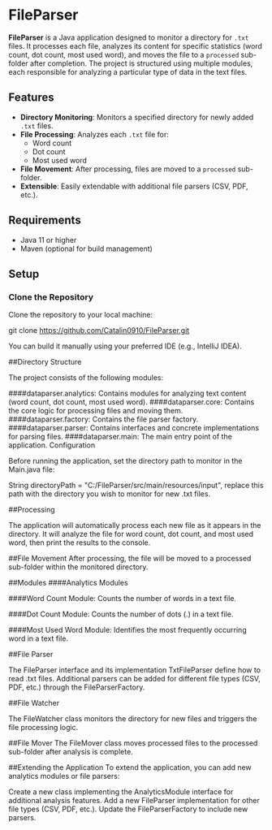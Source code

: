 # FileParser

**FileParser** is a Java application designed to monitor a directory for `.txt` files. It processes each file, analyzes its content for specific statistics (word count, dot count, most used word), and moves the file to a `processed` sub-folder after completion. The project is structured using multiple modules, each responsible for analyzing a particular type of data in the text files.

## Features

- **Directory Monitoring**: Monitors a specified directory for newly added `.txt` files.
- **File Processing**: Analyzes each `.txt` file for:
    - Word count
    - Dot count
    - Most used word
- **File Movement**: After processing, files are moved to a `processed` sub-folder.
- **Extensible**: Easily extendable with additional file parsers (CSV, PDF, etc.).

## Requirements

- Java 11 or higher
- Maven (optional for build management)

## Setup

### Clone the Repository

Clone the repository to your local machine:

git clone https://github.com/Catalin0910/FileParser.git

You can build it manually using your preferred IDE (e.g., IntelliJ IDEA).

##Directory Structure

The project consists of the following modules:

####dataparser.analytics: Contains modules for analyzing text content (word count, dot count, most used word).
####dataparser.core: Contains the core logic for processing files and moving them.
####dataparser.factory: Contains the file parser factory.
####dataparser.parser: Contains interfaces and concrete implementations for parsing files.
####dataparser.main: The main entry point of the application.
Configuration

Before running the application, set the directory path to monitor in the Main.java file:

String directoryPath = "C:/FileParser/src/main/resources/input", replace this path with the directory you wish to monitor for new .txt files.

##Processing

The application will automatically process each new file as it appears in the directory. It will analyze the file for word count, dot count, and most used word, then print the results to the console.

##File Movement
After processing, the file will be moved to a processed sub-folder within the monitored directory.

##Modules
####Analytics Modules

####Word Count Module: Counts the number of words in a text file.

####Dot Count Module: Counts the number of dots (.) in a text file.

####Most Used Word Module: Identifies the most frequently occurring word in a text file.

##File Parser

The FileParser interface and its implementation TxtFileParser define how to read .txt files. Additional parsers can be added for different file types (CSV, PDF, etc.) through the FileParserFactory.

##File Watcher

The FileWatcher class monitors the directory for new files and triggers the file processing logic.

##File Mover
The FileMover class moves processed files to the processed sub-folder after analysis is complete.

##Extending the Application
To extend the application, you can add new analytics modules or file parsers:

Create a new class implementing the AnalyticsModule interface for additional analysis features.
Add a new FileParser implementation for other file types (CSV, PDF, etc.).
Update the FileParserFactory to include new parsers.
